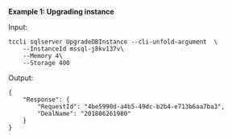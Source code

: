 **Example 1: Upgrading instance**



Input: 

```
tccli sqlserver UpgradeDBInstance --cli-unfold-argument  \
    --InstanceId mssql-j8kv137v\
    --Memory 4\
    --Storage 400
```

Output: 
```
{
    "Response": {
        "RequestId": "4be5990d-a4b5-49dc-b2b4-e713b6aa7ba3",
        "DealName": "201806261980"
    }
}
```

